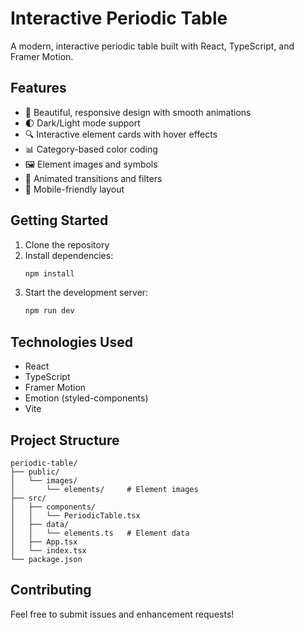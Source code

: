 # Interactive Periodic Table

A modern, interactive periodic table built with React, TypeScript, and Framer Motion.

## Features

- 🎨 Beautiful, responsive design with smooth animations
- 🌓 Dark/Light mode support
- 🔍 Interactive element cards with hover effects
- 📊 Category-based color coding
- 🖼️ Element images and symbols
- 🔄 Animated transitions and filters
- 📱 Mobile-friendly layout

## Getting Started

1. Clone the repository
2. Install dependencies:
   ```bash
   npm install
   ```
3. Start the development server:
   ```bash
   npm run dev
   ```

## Technologies Used

- React
- TypeScript
- Framer Motion
- Emotion (styled-components)
- Vite

## Project Structure

```
periodic-table/
├── public/
│   └── images/
│       └── elements/     # Element images
├── src/
│   ├── components/
│   │   └── PeriodicTable.tsx
│   ├── data/
│   │   └── elements.ts   # Element data
│   ├── App.tsx
│   └── index.tsx
└── package.json
```

## Contributing

Feel free to submit issues and enhancement requests! 